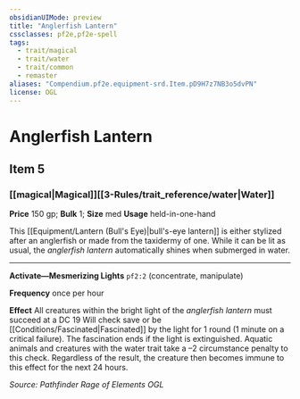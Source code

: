 ```yaml
---
obsidianUIMode: preview
title: "Anglerfish Lantern"
cssclasses: pf2e,pf2e-spell
tags:
  - trait/magical
  - trait/water
  - trait/common
  - remaster
aliases: "Compendium.pf2e.equipment-srd.Item.pD9H7z7NB3o5dvPN"
license: OGL
---
```

# Anglerfish Lantern
## Item 5
### [[magical|Magical]][[3-Rules/trait_reference/water|Water]]


**Price** 150 gp; 
**Bulk** 1; **Size** med
**Usage** held-in-one-hand

This [[Equipment/Lantern (Bull's Eye)|bull's-eye lantern]] is either stylized after an anglerfish or made from the taxidermy of one. While it can be lit as usual, the _anglerfish lantern_ automatically shines when submerged in water.

* * *

**Activate—Mesmerizing Lights** `pf2:2` (concentrate, manipulate)

**Frequency** once per hour

**Effect** All creatures within the bright light of the _anglerfish lantern_ must succeed at a DC 19 Will check save or be [[Conditions/Fascinated|Fascinated]] by the light for 1 round (1 minute on a critical failure). The fascination ends if the light is extinguished. Aquatic animals and creatures with the water trait take a –2 circumstance penalty to this check. Regardless of the result, the creature then becomes immune to this effect for the next 24 hours.

*Source: Pathfinder Rage of Elements*
*OGL*